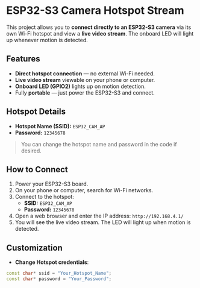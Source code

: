 # ESP32-S3 Camera Hotspot Stream

This project allows you to **connect directly to an ESP32-S3 camera** via its own Wi-Fi hotspot and view a **live video stream**. The onboard LED will light up whenever motion is detected.

## Features
- **Direct hotspot connection** — no external Wi-Fi needed.
- **Live video stream** viewable on your phone or computer.
- **Onboard LED (GPIO2)** lights up on motion detection.
- Fully **portable** — just power the ESP32-S3 and connect.

## Hotspot Details
- **Hotspot Name (SSID):** `ESP32_CAM_AP`
- **Password:** `12345678`

> You can change the hotspot name and password in the code if desired.

## How to Connect
1. Power your ESP32-S3 board.
2. On your phone or computer, search for Wi-Fi networks.
3. Connect to the hotspot:
   - **SSID:** `ESP32_CAM_AP`
   - **Password:** `12345678`
4. Open a web browser and enter the IP address: `http://192.168.4.1/`
5. You will see the live video stream. The LED will light up when motion is detected.

## Customization
- **Change Hotspot credentials**:

```cpp
const char* ssid = "Your_Hotspot_Name";
const char* password = "Your_Password";
